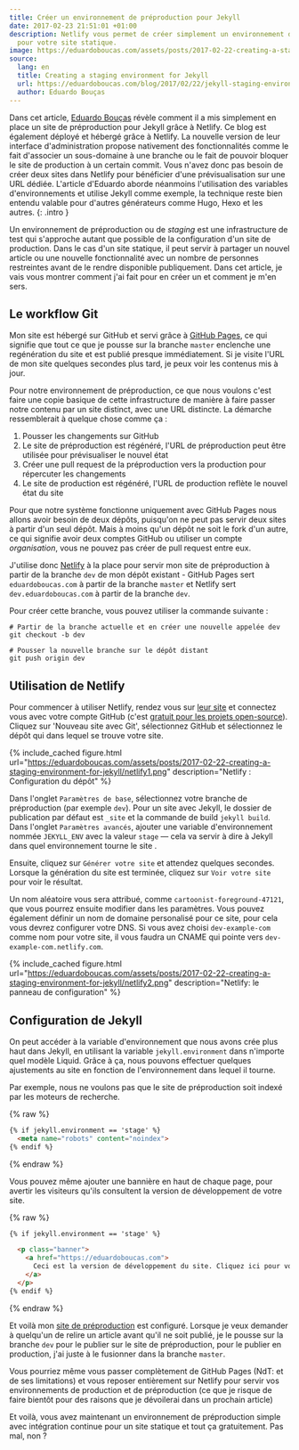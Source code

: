 ```yaml
---
title: Créer un environnement de préproduction pour Jekyll
date: 2017-02-23 21:51:01 +01:00
description: Netlify vous permet de créer simplement un environnement de pré-production
  pour votre site statique.
image: https://eduardoboucas.com/assets/posts/2017-02-22-creating-a-staging-environment-for-jekyll/netlify1.png
source:
  lang: en
  title: Creating a staging environment for Jekyll
  url: https://eduardoboucas.com/blog/2017/02/22/jekyll-staging-environment.html
  author: Eduardo Bouças
---
```


Dans cet article, [Eduardo Bouças](https://eduardoboucas.com/) révèle comment il
a mis simplement en place un site de préproduction pour Jekyll grâce à Netlify.
Ce blog est également déployé et hébergé grâce à Netlify. La nouvelle version de
leur interface d'administration propose nativement des fonctionnalités comme le
fait d'associer un sous-domaine à une branche ou le fait de pouvoir bloquer le
site de production à un certain commit. Vous n'avez donc pas besoin de créer
deux sites dans Netlify pour bénéficier d'une prévisualisation sur une URL
dédiée. L'article d'Eduardo aborde néanmoins l'utilisation des variables
d'environnements et utilise Jekyll comme exemple, la technique reste bien
entendu valable pour d'autres générateurs comme Hugo, Hexo et les autres.
{: .intro }

Un environnement de préproduction ou de _staging_ est une infrastructure de test
qui s'approche autant que possible de la configuration d'un site de production.
Dans le cas d'un site statique, il peut servir à partager un nouvel article ou
une nouvelle fonctionnalité avec un nombre de personnes restreintes avant de le
rendre disponible publiquement. Dans cet article, je vais vous montrer comment
j'ai fait pour en créer un et comment je m'en sers.

## Le workflow Git

Mon site est hébergé sur GitHub et servi grâce à [GitHub
Pages](https://pages.github.com/), ce qui signifie que tout ce que je pousse sur
la branche `master` enclenche une regénération du site et est publié presque
immédiatement. Si je visite l'URL de mon site quelques secondes plus tard, je
peux voir les contenus mis à jour.

Pour notre environnement de préproduction, ce que nous voulons c'est faire une
copie basique de cette infrastructure de manière à faire passer notre contenu
par un site distinct, avec une URL distincte. La démarche ressemblerait à
quelque chose comme ça :

1. Pousser les changements sur GitHub
2. Le site de préproduction est régénéré, l'URL de préproduction peut être
   utilisée pour prévisualiser le nouvel état
3. Créer une pull request de la préproduction vers la production pour répercuter
   les changements
4. Le site de production est régénéré, l'URL de production reflète le nouvel
   état du site

Pour que notre système fonctionne uniquement avec GitHub Pages nous allons avoir
besoin de deux dépôts, puisqu'on ne peut pas servir deux sites à partir d'un
seul dépôt. Mais à moins qu'un dépôt ne soit le fork d'un autre, ce qui signifie
avoir deux comptes GitHub ou utiliser un compte _organisation_, vous ne pouvez
pas créer de pull request entre eux.

J'utilise donc [Netlify](https://netlify.com) à la place pour servir mon site de
préproduction à partir de la branche `dev` de mon dépôt existant - GitHub Pages
sert `eduardoboucas.com` à partir de la branche `master` et Netlify sert
`dev.eduardoboucas.com` à partir de la branche `dev`.

Pour créer cette branche, vous pouvez utiliser la commande suivante :

```shell
# Partir de la branche actuelle et en créer une nouvelle appelée dev
git checkout -b dev

# Pousser la nouvelle branche sur le dépôt distant
git push origin dev
```

## Utilisation de Netlify

Pour commencer à utiliser Netlify, rendez vous sur [leur
site](https://netlify.com) et connectez vous avec votre compte GitHub (c'est
[gratuit pour les projets open-source](https://netlify.com/pricing/)). Cliquez
sur 'Nouveau site avec Git', sélectionnez GitHub et sélectionnez le
dépôt qui dans lequel se trouve votre site.

{% include_cached figure.html
url="https://eduardoboucas.com/assets/posts/2017-02-22-creating-a-staging-environment-for-jekyll/netlify1.png"
description="Netlify : Configuration du dépôt" %}

Dans l'onglet `Paramètres de base`, sélectionnez votre branche de préproduction
(par exemple `dev`). Pour un site avec Jekyll, le dossier de publication par
défaut est `_site` et la commande de build `jekyll build`. Dans l'onglet
`Paramètres avancés`, ajouter une variable d'environnement nommée `JEKYLL_ENV`
avec la valeur `stage` — cela va servir à dire à Jekyll dans quel environnement
tourne le site .

Ensuite, cliquez sur `Générer votre site` et attendez quelques secondes. Lorsque
la génération du site est terminée, cliquez sur `Voir votre site` pour voir le
résultat.

Un nom aléatoire vous sera attribué, comme `cartoonist-foreground-47121`, que
vous pourrez ensuite modifier dans les paramètres. Vous pouvez également définir
un nom de domaine personalisé pour ce site, pour cela vous devrez configurer
votre DNS. Si vous avez choisi `dev-example-com` comme nom pour votre site, il
vous faudra un CNAME qui pointe vers `dev-example-com.netlify.com`.

{% include_cached figure.html
url="https://eduardoboucas.com/assets/posts/2017-02-22-creating-a-staging-environment-for-jekyll/netlify2.png"
description="Netlify: le panneau de configuration" %}

## Configuration de Jekyll

On peut accéder à la variable d'environnement que nous avons crée plus haut dans
Jekyll, en utilisant la variable `jekyll.environment` dans n'importe quel modèle
Liquid. Grâce à ça, nous pouvons effectuer quelques ajustements au site en
fonction de l'environnement dans lequel il tourne.

Par exemple, nous ne voulons pas que le site de préproduction soit indexé par
les moteurs de recherche.

{% raw %}
```html
{% if jekyll.environment == 'stage' %}
  <meta name="robots" content="noindex">
{% endif %}
```
{% endraw %}

Vous pouvez même ajouter une bannière en haut de chaque page, pour avertir les
visiteurs qu'ils consultent la version de développement de votre site.

{% raw %}
```html
{% if jekyll.environment == 'stage' %}

  <p class="banner">
    <a href="https://eduardoboucas.com">
      Ceci est la version de développement du site. Cliquez ici pour voir la version de production.
    </a>
  </p>
{% endif %}
```
{% endraw %}

Et voilà mon [site de préproduction](https://dev.eduardoboucas.com) est
configuré. Lorsque je veux demander à quelqu'un de relire un article avant qu'il
ne soit publié, je le pousse sur la branche `dev` pour le publier sur le site de
préproduction, pour le publier en production, j'ai juste à le fusionner dans la
branche `master`.

Vous pourriez même vous passer complètement de GitHub Pages (NdT: et de ses
limitations) et vous reposer entièrement sur Netlify pour servir vos
environnements de production et de préproduction (ce que je risque de faire
bientôt pour des raisons que je dévoilerai dans un prochain article)

Et voilà, vous avez maintenant un environnement de préproduction simple avec
intégration continue pour un site statique et tout ça gratuitement.
Pas mal, non ?
